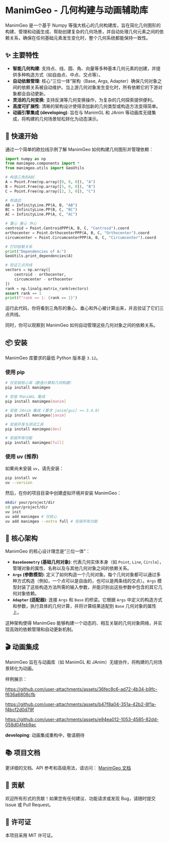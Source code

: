 # ManimGeo - 几何构建与动画辅助库

ManimGeo 是一个基于 Numpy 等强大核心的几何构建库，旨在简化几何图形的构建、管理和动画生成、帮助创建复杂的几何场景，并自动处理几何元素之间的依赖关系，确保在任何基础元素发生变化时，整个几何系统都能保持一致性。

## ✨ 主要特性

- **智能几何构建**: 支持点、线、圆、角、向量等多种基本几何元素的创建，并提供多种构造方式（如自由点、中点、交点等）。
- **自动依赖管理**: 核心“三位一体”架构（Base, Args, Adapter）确保几何对象之间的依赖关系被自动维护。当上游几何对象发生变化时，所有依赖它的下游对象都会自动更新。
- **灵活的几何变换**: 支持反演等几何变换操作，为复杂的几何探索提供便利。
- **高度可扩展性**: 清晰的架构设计使得添加新的几何类型或构造方法变得简单。
- **动画引擎集成 (developing)**: 旨在与 ManimGL 和 JAnim 等动画库无缝集成，将构建的几何场景轻松转化为动态演示。

## 🚀 快速开始

通过一个简单的欧拉线示例了解 ManimGeo 如何构建几何图形并管理依赖：

```python title="euler_line.py"
import numpy as np
from manimgeo.components import *
from manimgeo.utils import GeoUtils

# 构造三角形ABC
A = Point.Free(np.array([0, 0, 0]), "A")
B = Point.Free(np.array([5, 0, 0]), "B")
C = Point.Free(np.array([2, 3, 0]), "C")

# 构造边
AB = InfinityLine.PP(A, B, "AB")
BC = InfinityLine.PP(B, C, "BC")
AC = InfinityLine.PP(A, C, "AC")

# 重心 垂心 外心
centroid = Point.CentroidPPP(A, B, C, "Centroid").coord
orthocenter = Point.OrthocenterPPP(A, B, C, "Orthocenter").coord
circumcenter = Point.CircumcenterPPP(A, B, C, "Circumcenter").coord

# 打印依赖关系
print("Dependencies of A:")
GeoUtils.print_dependencies(A)

# 验证三点共线
vectors = np.array([
    centroid - orthocenter,
    circumcenter - orthocenter
])
rank = np.linalg.matrix_rank(vectors)
assert rank == 1
print(f"rank == 1: {rank == 1}")
```

运行此代码，你将看到三角形的重心、垂心和外心被计算出来，并且验证了它们三点共线。

同时，你可以观察到 ManimGeo 如何自动管理这些几何对象之间的依赖关系。

## 📦 安装

ManimGeo 库要求的最低 Python 版本是 `3.12`。

### 使用 pip

```bash
# 仅安装核心库（数值计算和几何构建）
pip install manimgeo

# 安装 ManimGL 集成
pip install manimgeo[manim]

# 安装 JAnim 集成 (要求 janim[gui] >= 3.4.0)
pip install manimgeo[janim]

# 安装开发与测试工具
pip install manimgeo[dev]

# 安装所有功能
pip install manimgeo[full]
```

### 使用 uv (推荐)

如果尚未安装 `uv`，请先安装：

```bash
pip install uv
uv --version
```

然后，在你的项目目录中创建虚拟环境并安装 ManimGeo：

```bash
mkdir your/project/dir
cd your/project/dir
uv init
uv add manimgeo # 仅核心
uv add manimgeo --extra full # 安装所有功能
```

## 📐 核心架构

ManimGeo 的核心设计理念是“三位一体”：

- **`BaseGeometry` (基础几何对象)**: 代表几何实体本身（如 `Point`, `Line`, `Circle`），管理对象的属性、名称以及与其他几何对象之间的依赖关系。
- **`Args` (参数模型)**: 定义了如何构造一个几何对象。每个几何对象都可以通过多种方式构造（例如，一个点可以是自由的，也可以是两条线的交点）。`Args` 模型封装了这些构造方法所需的输入参数，并能识别出这些参数中包含的其它几何对象依赖。
- **`Adapter` (适配器)**: 连接 `Args` 和 `Base` 的桥梁。它根据 `Args` 中定义的构造方式和参数，执行具体的几何计算，并将计算结果适配到 `Base` 几何对象的属性上。

这种架构使得 ManimGeo 能够构建一个动态的、相互关联的几何对象网络，并实现高效的依赖管理和自动更新机制。

## 🎬 动画集成

ManimGeo 旨在与动画库（如 ManimGL 和 JAnim）无缝协作，将构建的几何场景转化为动画。

样例展示：

https://github.com/user-attachments/assets/36fec8c6-ad72-4b34-b9fc-f636a6808cfb

https://github.com/user-attachments/assets/b47f8a04-351a-42b2-8f1a-f4bcf2d0d79f

https://github.com/user-attachments/assets/e94ea012-1053-4585-82dd-058d04feb9ac

**developing**: 动画集成重构中，敬请期待

## 📚 项目文档

更详细的文档、API 参考和高级用法，请访问：
[ManimGeo 文档](https://manimgeo.readthedocs.io/zh-cn/latest/)

## 🤝 贡献

欢迎所有形式的贡献！如果您有任何建议、功能请求或发现 Bug，请随时提交 Issue 或 Pull Request。

## 📄 许可证

本项目采用 MIT 许可证。
